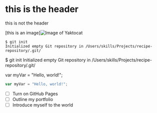 # this is the header 
this is not the header


[this is an image]![Image of Yaktocat](https://octodex.github.com/images/yaktocat.png)

```
$ git init
Initialized empty Git repository in /Users/skills/Projects/recipe-repository/.git/
```

$ git init
Initialized empty Git repository in /Users/skills/Projects/recipe-repository/.git/

var myVar = "Hello, world!";

``` javascript
var myVar = "Hello, world!";
```
- [ ] Turn on GitHub Pages
- [ ] Outline my portfolio
- [ ] Introduce myself to the world
